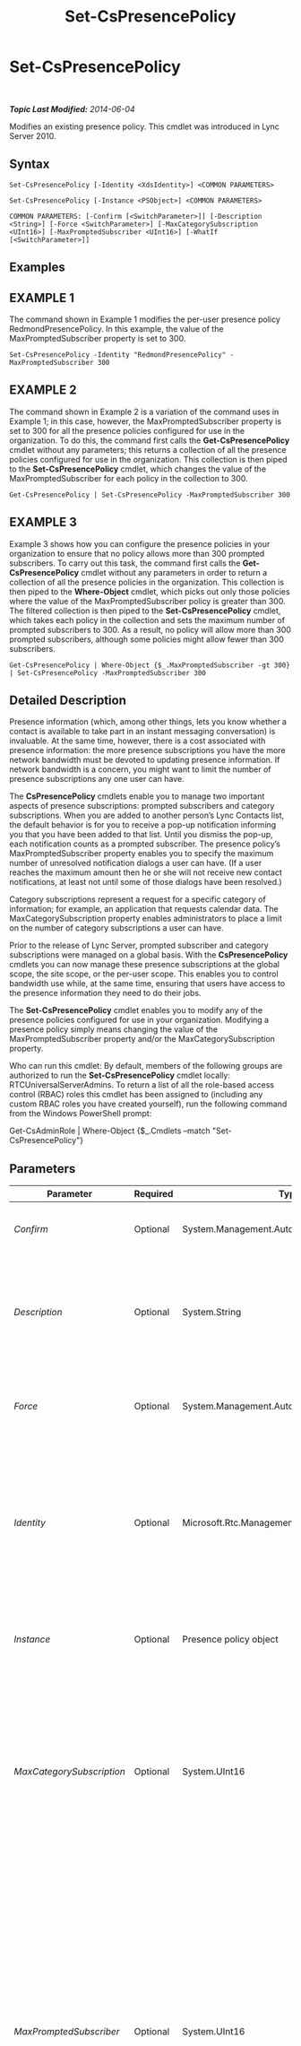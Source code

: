 ﻿---
title: Set-CsPresencePolicy
TOCTitle: Set-CsPresencePolicy
ms:assetid: 2d1f157b-d35d-402b-904d-281c013d2c30
ms:mtpsurl: https://technet.microsoft.com/en-us/library/Gg425782(v=OCS.15)
ms:contentKeyID: 48183728
ms.date: 07/23/2014
mtps_version: v=OCS.15
---

<div data-xmlns="http://www.w3.org/1999/xhtml">

<div class="topic" data-xmlns="http://www.w3.org/1999/xhtml" data-msxsl="urn:schemas-microsoft-com:xslt" data-cs="http://msdn.microsoft.com/en-us/">

<div data-asp="http://msdn2.microsoft.com/asp">

# Set-CsPresencePolicy

</div>

<div id="mainSection">

<div id="mainBody">

<span> </span>

_**Topic Last Modified:** 2014-06-04_

Modifies an existing presence policy. This cmdlet was introduced in Lync Server 2010.

<div>

## Syntax

    Set-CsPresencePolicy [-Identity <XdsIdentity>] <COMMON PARAMETERS>

    Set-CsPresencePolicy [-Instance <PSObject>] <COMMON PARAMETERS>

    COMMON PARAMETERS: [-Confirm [<SwitchParameter>]] [-Description <String>] [-Force <SwitchParameter>] [-MaxCategorySubscription <UInt16>] [-MaxPromptedSubscriber <UInt16>] [-WhatIf [<SwitchParameter>]]

</div>

<div>

## Examples

<div>

## EXAMPLE 1

The command shown in Example 1 modifies the per-user presence policy RedmondPresencePolicy. In this example, the value of the MaxPromptedSubscriber property is set to 300.

    Set-CsPresencePolicy -Identity "RedmondPresencePolicy" -MaxPromptedSubscriber 300

</div>

<div>

## EXAMPLE 2

The command shown in Example 2 is a variation of the command uses in Example 1; in this case, however, the MaxPromptedSubscriber property is set to 300 for all the presence policies configured for use in the organization. To do this, the command first calls the **Get-CsPresencePolicy** cmdlet without any parameters; this returns a collection of all the presence policies configured for use in the organization. This collection is then piped to the **Set-CsPresencePolicy** cmdlet, which changes the value of the MaxPromptedSubscriber for each policy in the collection to 300.

    Get-CsPresencePolicy | Set-CsPresencePolicy -MaxPromptedSubscriber 300

</div>

<div>

## EXAMPLE 3

Example 3 shows how you can configure the presence policies in your organization to ensure that no policy allows more than 300 prompted subscribers. To carry out this task, the command first calls the **Get-CsPresencePolicy** cmdlet without any parameters in order to return a collection of all the presence policies in the organization. This collection is then piped to the **Where-Object** cmdlet, which picks out only those policies where the value of the MaxPromptedSubscriber policy is greater than 300. The filtered collection is then piped to the **Set-CsPresencePolicy** cmdlet, which takes each policy in the collection and sets the maximum number of prompted subscribers to 300. As a result, no policy will allow more than 300 prompted subscribers, although some policies might allow fewer than 300 subscribers.

    Get-CsPresencePolicy | Where-Object {$_.MaxPromptedSubscriber -gt 300} | Set-CsPresencePolicy -MaxPromptedSubscriber 300

</div>

</div>

<div>

## Detailed Description

Presence information (which, among other things, lets you know whether a contact is available to take part in an instant messaging conversation) is invaluable. At the same time, however, there is a cost associated with presence information: the more presence subscriptions you have the more network bandwidth must be devoted to updating presence information. If network bandwidth is a concern, you might want to limit the number of presence subscriptions any one user can have.

The **CsPresencePolicy** cmdlets enable you to manage two important aspects of presence subscriptions: prompted subscribers and category subscriptions. When you are added to another person’s Lync Contacts list, the default behavior is for you to receive a pop-up notification informing you that you have been added to that list. Until you dismiss the pop-up, each notification counts as a prompted subscriber. The presence policy’s MaxPromptedSubscriber property enables you to specify the maximum number of unresolved notification dialogs a user can have. (If a user reaches the maximum amount then he or she will not receive new contact notifications, at least not until some of those dialogs have been resolved.)

Category subscriptions represent a request for a specific category of information; for example, an application that requests calendar data. The MaxCategorySubscription property enables administrators to place a limit on the number of category subscriptions a user can have.

Prior to the release of Lync Server, prompted subscriber and category subscriptions were managed on a global basis. With the **CsPresencePolicy** cmdlets you can now manage these presence subscriptions at the global scope, the site scope, or the per-user scope. This enables you to control bandwidth use while, at the same time, ensuring that users have access to the presence information they need to do their jobs.

The **Set-CsPresencePolicy** cmdlet enables you to modify any of the presence policies configured for use in your organization. Modifying a presence policy simply means changing the value of the MaxPromptedSubscriber property and/or the MaxCategorySubscription property.

Who can run this cmdlet: By default, members of the following groups are authorized to run the **Set-CsPresencePolicy** cmdlet locally: RTCUniversalServerAdmins. To return a list of all the role-based access control (RBAC) roles this cmdlet has been assigned to (including any custom RBAC roles you have created yourself), run the following command from the Windows PowerShell prompt:

Get-CsAdminRole | Where-Object {$\_.Cmdlets –match "Set-CsPresencePolicy"}

</div>

<div>

## Parameters


<table>
<colgroup>
<col style="width: 25%" />
<col style="width: 25%" />
<col style="width: 25%" />
<col style="width: 25%" />
</colgroup>
<thead>
<tr class="header">
<th>Parameter</th>
<th>Required</th>
<th>Type</th>
<th>Description</th>
</tr>
</thead>
<tbody>
<tr class="odd">
<td><p><em>Confirm</em></p></td>
<td><p>Optional</p></td>
<td><p>System.Management.Automation.SwitchParameter</p></td>
<td><p>Prompts you for confirmation before executing the command.</p></td>
</tr>
<tr class="even">
<td><p><em>Description</em></p></td>
<td><p>Optional</p></td>
<td><p>System.String</p></td>
<td><p>Enables administrators to provide additional text to accompany a presence policy. For example, the Description might include information about the users the policy should be assigned to.</p></td>
</tr>
<tr class="odd">
<td><p><em>Force</em></p></td>
<td><p>Optional</p></td>
<td><p>System.Management.Automation.SwitchParameter</p></td>
<td><p>Suppresses the display of any non-fatal error message that might occur when running the command.</p></td>
</tr>
<tr class="even">
<td><p><em>Identity</em></p></td>
<td><p>Optional</p></td>
<td><p>Microsoft.Rtc.Management.Xds.XdsIdentity</p></td>
<td><p>Unique identifier of the presence policy to be modified. To modify the global policy, use this syntax: -Identity global. To modify a policy at the site scope, use syntax similar to this: -Identity &quot;site:Redmond&quot;. To modify a per-user policy, use syntax like this: -Identity &quot;RedmondPresencePolicy&quot;.</p></td>
</tr>
<tr class="odd">
<td><p><em>Instance</em></p></td>
<td><p>Optional</p></td>
<td><p>Presence policy object</p></td>
<td><p>Allows you to pass a reference to an object to the cmdlet rather than set individual parameter values.</p></td>
</tr>
<tr class="even">
<td><p><em>MaxCategorySubscription</em></p></td>
<td><p>Optional</p></td>
<td><p>System.UInt16</p></td>
<td><p>The maximum number of category subscriptions allowed at any one time. A category subscription represents a request for a specific category of information; for example, an application that requests calendar data.</p>
<p>MaxCategorySubscription can be set to any integer value between 0 and 3000; the default value is 1000.</p></td>
</tr>
<tr class="odd">
<td><p><em>MaxPromptedSubscriber</em></p></td>
<td><p>Optional</p></td>
<td><p>System.UInt16</p></td>
<td><p>The maximum number of prompted subscribers a user can have at any one time. By default, any time you are added to another user’s Contacts list a notification dialog is displayed informing you of this fact, and giving you the chance to do such things as add the person to your own Contacts list or block the person from viewing your presence. Until you take action and dismiss the dialog box, each notification counts as a prompted subscriber.</p>
<p>MaxPromptedSubscriber can be set to any integer value between 0 and 600, inclusive; the default value is 200. If you set this value to 0, users will not receive any notifications when they are added to another user’s Contacts list.</p></td>
</tr>
<tr class="even">
<td><p><em>WhatIf</em></p></td>
<td><p>Optional</p></td>
<td><p>System.Management.Automation.SwitchParameter</p></td>
<td><p>Describes what would happen if you executed the command without actually executing the command.</p></td>
</tr>
</tbody>
</table>


</div>

<div>

## Input Types

Microsoft.Rtc.Management.WritableConfig.Policy.Presence.PresencePolicy object. The **Set-CsPresencePolicy** cmdlet accepts pipelined input of the presence policy object.

</div>

<div>

## Return Types

The **Set-CsPresencePolicy** cmdlet does not return any values or objects. Instead, the cmdlet modifies existing instances of the Microsoft.Rtc.Management.WritableConfig.Policy.Presence.PresencePolicy object.

</div>

<div>

## See Also


[Get-CsPresencePolicy](get-cspresencepolicy.md)  
[Grant-CsPresencePolicy](grant-cspresencepolicy.md)  
[New-CsPresencePolicy](new-cspresencepolicy.md)  
[Remove-CsPresencePolicy](remove-cspresencepolicy.md)  
  

</div>

</div>

<span> </span>

</div>

</div>

</div>

